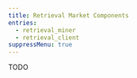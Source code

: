 ```yaml
---
title: Retrieval Market Components
entries:
  - retrieval_miner
  - retrieval_client
suppressMenu: true
---
```


TODO
